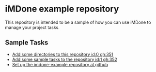 iMDone example repository
====
This repository is intended to be a sample of how you can use iMDone to manage your project tasks.

Sample Tasks
----
- [Add some directories to this repository id:0 gh:351](#TODO:0)
- [Add some sample tasks to the repository id:1 gh:352](#TODO:30)
- [Set up the imdone-example repository at github](#DONE:0)
